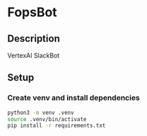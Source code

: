 # FopsBot

## Description
VertexAI SlackBot

## Setup

### Create venv and install dependencies
```bash
python3 -m venv .venv
source .venv/bin/activate
pip install -r requirements.txt